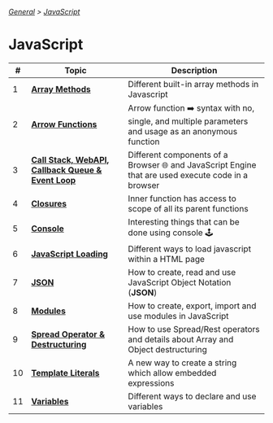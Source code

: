 _[General](../README.md) > [JavaScript](./main.md)_

# **JavaScript**

| #   | Topic                                                                      | Description                                                                                          |
| --- | -------------------------------------------------------------------------- | ---------------------------------------------------------------------------------------------------- |
| 1   | [**Array Methods**](./ArrayMethods.md)                                     | Different built-in array methods in Javascript                                                       |
| 2   | [**Arrow Functions**](./ArrowFunctions.md)                                 | Arrow function ➡️ syntax with no, single, and multiple parameters and usage as an anonymous function |
| 3   | [**Call Stack, WebAPI, Callback Queue & Event Loop**](./CS_WAPI_CBQ_EL.md) | Different components of a Browser 🌐 and JavaScript Engine that are used execute code in a browser   |
| 4   | [**Closures**](./Closures.md)                                              | Inner function has access to scope of all its parent functions                                       |
| 5   | [**Console**](./Console.md)                                                | Interesting things that can be done using console 🕹️                                                 |
| 6   | [**JavaScript Loading**](./JavaScriptLoading.md)                           | Different ways to load javascript within a HTML page                                                 |
| 7   | [**JSON**](./JSON.md)                                                      | How to create, read and use JavaScript Object Notation (**JSON**)                                    |
| 8   | [**Modules**](./Modules.md)                                                | How to create, export, import and use modules in JavaScript                                          |
| 9   | [**Spread Operator & Destructuring**](./Spread&Destructuring.md)           | How to use Spread/Rest operators and details about Array and Object destructuring                    |
| 10  | [**Template Literals**](./TemplateLiterals.md)                             | A new way to create a string which allow embedded expressions                                        |
| 11  | [**Variables**](./Variables.md)                                            | Different ways to declare and use 󠁻󠁻󠁻variables                                                       |
